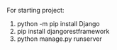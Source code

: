 For starting project:
1) python -m pip install Django
2) pip install djangorestframework
3) python manage.py runserver